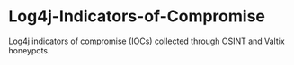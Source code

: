 # Log4j-Indicators-of-Compromise
Log4j indicators of compromise (IOCs) collected through OSINT and Valtix honeypots.
